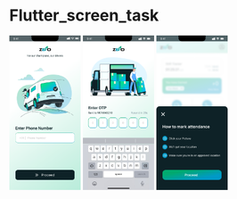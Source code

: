 # Flutter_screen_task

<img src="Phone Number.png" width="128"/>

<img src="Phone Number(1).png" width="128"/>
<img src="Mark attendance.png" width="128"/>
